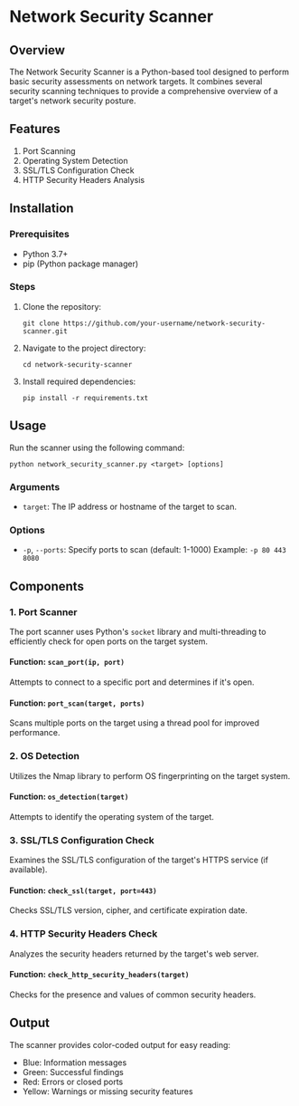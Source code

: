 # Network Security Scanner

## Overview

The Network Security Scanner is a Python-based tool designed to perform basic security assessments on network targets. It combines several security scanning techniques to provide a comprehensive overview of a target's network security posture.

## Features

1. Port Scanning
2. Operating System Detection
3. SSL/TLS Configuration Check
4. HTTP Security Headers Analysis

## Installation

### Prerequisites

- Python 3.7+
- pip (Python package manager)

### Steps

1. Clone the repository:
   ```
   git clone https://github.com/your-username/network-security-scanner.git
   ```

2. Navigate to the project directory:
   ```
   cd network-security-scanner
   ```

3. Install required dependencies:
   ```
   pip install -r requirements.txt
   ```

## Usage

Run the scanner using the following command:

```
python network_security_scanner.py <target> [options]
```

### Arguments

- `target`: The IP address or hostname of the target to scan.

### Options

- `-p`, `--ports`: Specify ports to scan (default: 1-1000)
  Example: `-p 80 443 8080`

## Components

### 1. Port Scanner

The port scanner uses Python's `socket` library and multi-threading to efficiently check for open ports on the target system.

#### Function: `scan_port(ip, port)`

Attempts to connect to a specific port and determines if it's open.

#### Function: `port_scan(target, ports)`

Scans multiple ports on the target using a thread pool for improved performance.

### 2. OS Detection

Utilizes the Nmap library to perform OS fingerprinting on the target system.

#### Function: `os_detection(target)`

Attempts to identify the operating system of the target.

### 3. SSL/TLS Configuration Check

Examines the SSL/TLS configuration of the target's HTTPS service (if available).

#### Function: `check_ssl(target, port=443)`

Checks SSL/TLS version, cipher, and certificate expiration date.

### 4. HTTP Security Headers Check

Analyzes the security headers returned by the target's web server.

#### Function: `check_http_security_headers(target)`

Checks for the presence and values of common security headers.

## Output

The scanner provides color-coded output for easy reading:
- Blue: Information messages
- Green: Successful findings
- Red: Errors or closed ports
- Yellow: Warnings or missing security features
